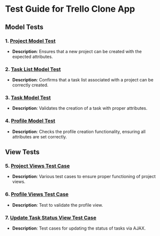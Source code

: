 # Test Guide for Trello Clone App

## Model Tests

### 1. [Project Model Test](https://github.com/JLeFevre559/CS350-Clipboard/blob/main/application/example/tests.py#L11-L23)
- **Description**: Ensures that a new project can be created with the expected attributes.

### 2. [Task List Model Test](https://github.com/JLeFevre559/CS350-Clipboard/blob/main/application/example/tests.py#L25-L37)
- **Description**: Confirms that a task list associated with a project can be correctly created.

### 3. [Task Model Test](https://github.com/JLeFevre559/CS350-Clipboard/blob/main/application/example/tests.py#L39-L53)
- **Description**: Validates the creation of a task with proper attributes.

### 4. [Profile Model Test](https://github.com/JLeFevre559/CS350-Clipboard/blob/main/application/example/tests.py#L55-L72)
- **Description**: Checks the profile creation functionality, ensuring all attributes are set correctly.

## View Tests

### 5. [Project Views Test Case](https://github.com/JLeFevre559/CS350-Clipboard/blob/main/application/example/tests.py#L74-L121)
- **Description**: Various test cases to ensure proper functioning of project views.

### 6. [Profile Views Test Case](https://github.com/JLeFevre559/CS350-Clipboard/blob/main/application/example/tests.py#L123-L132)
- **Description**: Test to validate the profile view.

### 7. [Update Task Status View Test Case](https://github.com/JLeFevre559/CS350-Clipboard/blob/main/application/example/tests.py#L134-L187)
- **Description**: Test cases for updating the status of tasks via AJAX.

